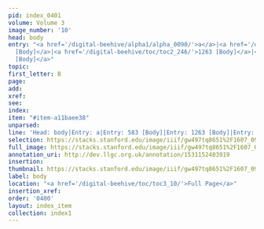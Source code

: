 ```yaml
---
pid: index_0401
volume: Volume 3
image_number: '10'
head: body
entry: "<a href='/digital-beehive/alpha1/alpha_0090/'>a</a>|<a href='/digital-beehive/toc/toc2_134/'>583
  [Body]</a>|<a href='/digital-beehive/toc/toc2_246/'>1263 [Body]</a>|<a href='/digital-beehive/toc/toc2_376/'>2107
  [Body]</a>"
topic: 
first_letter: B
page: 
add: 
xref: 
see: 
index: 
item: "#item-a11baee38"
unparsed: 
line: 'Head: body|Entry: a|Entry: 583 [Body]|Entry: 1263 [Body]|Entry: 2107 [Body]|#item-a11baee38'
selection: https://stacks.stanford.edu/image/iiif/gw497tq8651%2F1607_0953/1808,363,668,117/full/0/default.jpg
full_image: https://stacks.stanford.edu/image/iiif/gw497tq8651%2F1607_0953/full/full/0/default.jpg
annotation_uri: http://dev.llgc.org.uk/annotation/1531152403919
insertion: 
thumbnail: https://stacks.stanford.edu/image/iiif/gw497tq8651%2F1607_0953/1808,363,668,117/150,/0/default.jpg
label: body
location: "<a href='/digital-beehive/toc/toc3_10/'>Full Page</a>"
insertion_xref: 
order: '0400'
layout: index_item
collection: index1
---
```

